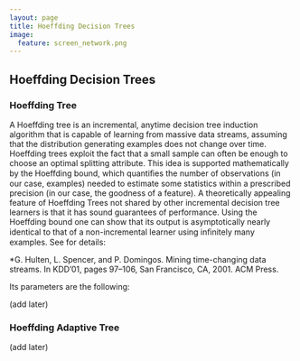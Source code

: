 ```yaml
---
layout: page
title: Hoeffding Decision Trees
image:
  feature: screen_network.png
---
```


## Hoeffding Decision Trees

### Hoeffding Tree

A Hoeffding tree is an incremental, anytime decision tree induction algorithm that is capable of learning from massive data streams, assuming that the distribution generating examples does not change over time. Hoeffding trees exploit the fact that a small sample can often be enough to choose an optimal splitting attribute. This idea is supported mathematically by the Hoeffding bound, which quantiﬁes the number of observations (in our case, examples) needed to estimate some statistics within a prescribed precision (in our case, the goodness of a feature). A theoretically appealing feature of Hoeffding Trees not shared by other incremental decision tree learners is that it has sound guarantees of performance. Using the Hoeffding bound one can show that its output is asymptotically nearly identical to that of a non-incremental learner using inﬁnitely many examples. See for details:

*G. Hulten, L. Spencer, and P. Domingos. Mining time-changing data streams. In KDD’01, pages 97–106, San Francisco, CA, 2001. ACM Press.



Its parameters are the following:

(add later)

### Hoeffding Adaptive Tree

(add later)



